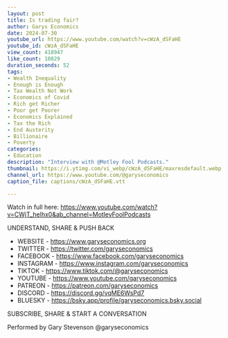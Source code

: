 ```yaml
---
layout: post
title: Is trading fair?
author: Garys Economics
date: 2024-07-30
youtube_url: https://www.youtube.com/watch?v=cWzA_dSFaHE
youtube_id: cWzA_dSFaHE
view_count: 418947
like_count: 10829
duration_seconds: 52
tags:
- Wealth Inequality
- Enough is Enough
- Tax Wealth Not Work
- Economics of Covid
- Rich get Richer
- Poor get Poorer
- Economics Explained
- Tax the Rich
- End Austerity
- Billionaire
- Poverty
categories:
- Education
description: "Interview with @Motley Fool Podcasts."
thumbnail: https://i.ytimg.com/vi_webp/cWzA_dSFaHE/maxresdefault.webp
channel_url: https://www.youtube.com/@garyseconomics
caption_file: captions/cWzA_dSFaHE.vtt

---
```


Watch in full here: https://www.youtube.com/watch?v=CWjT_helhx0&ab_channel=MotleyFoolPodcasts

UNDERSTAND, SHARE & PUSH BACK

- WEBSITE - https://www.garyseconomics.org
- TWITTER  - https://twitter.com/garyseconomics
- FACEBOOK - https://www.facebook.com/garyseconomics
- INSTAGRAM  - https://www.instagram.com/garyseconomics
- TIKTOK - https://www.tiktok.com/@garyseconomics
- YOUTUBE -  https://www.youtube.com/garyseconomics
- PATREON - https://patreon.com/garyseconomics
- DISCORD - https://discord.gg/vqME6WsPd7
- BLUESKY - https://bsky.app/profile/garyseconomics.bsky.social

SUBSCRIBE, SHARE & START A CONVERSATION

Performed by Gary Stevenson
@garyseconomics
